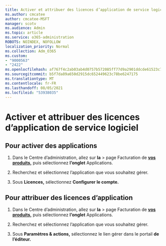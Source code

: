 ```yaml
---
title: Activer et attribuer des licences d’application de service logiciel
ms.author: cmcatee
author: cmcatee-MSFT
manager: scotv
ms.audience: Admin
ms.topic: article
ms.service: o365-administration
ROBOTS: NOINDEX, NOFOLLOW
localization_priority: Normal
ms.collection: Adm_O365
ms.custom:
- "9000563"
- "2422"
ms.openlocfilehash: af767f4c2ab03ab4d0757b572085ff77d9a2901ddcde61523c7f314b11726f25
ms.sourcegitcommit: b5f7da89a650d2915dc652449623c78be6247175
ms.translationtype: MT
ms.contentlocale: fr-FR
ms.lasthandoff: 08/05/2021
ms.locfileid: "53938035"
---
```

# <a name="activate-and-assign-software-as-a-service-app-licenses"></a>Activer et attribuer des licences d’application de service logiciel 

## <a name="to-activate-apps"></a>Pour activer des applications

1. Dans le Centre d’administration, allez sur **la**  >  page Facturation de **[vos produits,](https://go.microsoft.com/fwlink/p/?linkid=842054)** puis sélectionnez **l’onglet** Applications.

2. Recherchez et sélectionnez l’application que vous souhaitez gérer.

3. Sous **Licences,** sélectionnez **Configurer le compte.**  

## <a name="to-assign-app-licenses"></a>Pour attribuer des licences d’application

1. Dans le Centre d’administration, allez sur **la**  >  page Facturation de **[vos produits,](https://go.microsoft.com/fwlink/p/?linkid=842054)** puis sélectionnez **l’onglet** Applications.

2. Recherchez et sélectionnez l’application que vous souhaitez gérer.  

3. Sous **Paramètres & actions,** sélectionnez le lien gérer dans le portail **de l’éditeur.**